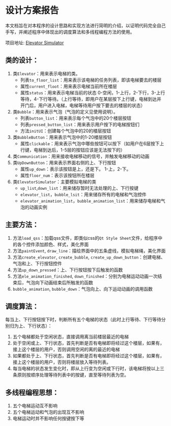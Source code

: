 # 设计方案报告

本文档旨在对本程序的设计思路和实现方法进行简明的介绍，以证明代码完全自己手写，并阐述程序中体现出的调度算法和多线程编程方法的使用。

项目地址:  [Elevator Simulator](https://github.com/ludanxer/OperatingSystemAssignments/tree/master/Elevator%20Simulator)

## 类的设计：

1. 类`Elevator`：用来表示电梯的类。
   * 列表`to_floor_list`：用来表示该电梯的任务列表，即该电梯要去的楼层
   * 属性`current_floot`：用来表示电梯当前所在楼层
   * 属性`status`：用来表示电梯当前的状态 0-空闲，1-上行，2-下行，3-上行等待，4-下行等待。（上行等待，即用户在某层按下上行键，电梯到达并开门后，用户进入电梯，电梯等待用户按下要去的楼层的状态）
2. 类`Bubble`：用来表示气泡（气泡的定义见使用说明）。
   * 列表`button_list`：用来表示每个气泡中的20个楼层按钮
   * 列表`pressed_button_list`：用来表示用户按下的电梯按钮们
   * 方法`initUI`：创建每个气泡中的20的楼层按钮
3. 类`BubbleButton`：用来表示气泡中的1-20楼层按钮
   * 属性`clickable`：用来表示气泡中哪些按钮可以按下（如用户在6层按下上行键，电梯到达后，1-5层的按钮应该是无法按下的）
4. 类`Communication`：用来接收电梯移动的信号，并触发电梯移动的动画
5. 类`UpDownButton`：用来表示界面右侧的上、下行按钮
   * 属性`up_down`：表示该按钮是上，还是下。 1-上，2-下。
   * 属性`floor_num`：表示该按钮所在楼层
6. 类`ElevatorSimulator`：主要模拟电梯的类
   * `up_list`,`down_list`：用来储存暂时无法处理的上、下行按键
   * `elevator_list`，`bubble_lsit`：用来储存所有的电梯和气泡控件
   * `elevator_animation_list`，`bubble_animation_list`：用来储存电梯和气泡的动画实例

## 主要方法：

1. 方法`load_qss`：加载qss文件，即类似css的`Qt Style Sheet`文件，给程序中的各个控件添加颜色、样式，美化界面
2. 方法`paintEvent`, `draw_line`：描绘界面中的五条虚线，模拟电梯绳，美化界面
3. 方法`create_elevator`, `create_bubble`, `create_up_down_button`：创建电梯、气泡和上、下行按钮控件
4. 方法`up_down_pressed`：上、下行按钮按下后触发的函数
5. 方法`ele_animation_finished`, `down_finished`：分别为电梯运动动画一次结束后，气泡向下动画结束后所触发的函数
6. `bubble_animation`, `bubble_down`：气泡向上、向下运动动画的调用函数

## 调度算法：

每当上、下行按钮按下时，判断所有五个电梯的状态（此时上行等待、下行等待分别归为上、下行状态）：

1. 五个电梯都处于空闲状态，直接调用离当前楼层最近的电梯
2. 处于空闲或上、下行状态，首先判断是否有电梯即将经过这个楼层，如果有，接上这个楼层的用户，否则调用空闲的离的最近的电梯
3. 如果都处于上、下行状态，首先判断是否有电梯即将经过这个楼层，如果有，接上这个楼层的用户，否则将楼层放入等待列表。
4. 每当电梯的状态发生变化时，即从上行变为空闲或下行时，该电梯将按以上三条原则按顺序处理等待列表中的按键，直至等待列表为空。

## 多线程编程思想：

1. 五个电梯运动互不影响
2. 五个电梯运动和气泡的出现互不影响
3. 电梯运动时并不影响任何按键按下等

